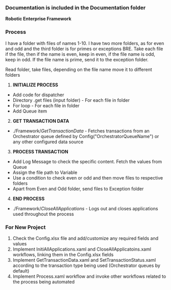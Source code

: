 ### Documentation is included in the Documentation folder ###



**Robotic Enterprise Framework**

### Process ###
I have a folder with files of names 1-10. I have two more folders, as for even and odd and the third folder is for primes or exceptions BRE. Take each file if the file, then if the name is even, keep in even, if the file name is odd, keep in odd. 
If the file name is prime, send it to the exception folder. 

Read folder, take files, depending on the file name move it to different folders 

1. **INITIALIZE PROCESS**
+ Add code for dispatcher
+ Directory .get files (input folder) - For each file in folder
+ For loop - For each file in folder
+ Add Queue item

2. **GET TRANSACTION DATA**
 + ./Framework/*GetTransactionData* - Fetches transactions from an Orchestrator queue defined by Config("OrchestratorQueueName") or any other configured data source

3. **PROCESS TRANSACTION**
 + Add Log Message to check the specific content. Fetch the values from Queue
 + Assign the file path to Variable
 + Use a condition to check even or odd and then move files to respective folders
 + Apart from Even and Odd folder, send files to Exception folder

4. **END PROCESS**
 + ./Framework/*CloseAllApplications* - Logs out and closes applications used throughout the process


### For New Project ###

1. Check the Config.xlsx file and add/customize any required fields and values
2. Implement InitiAllApplications.xaml and CloseAllApplicatoins.xaml workflows, linking them in the Config.xlsx fields
3. Implement GetTransactionData.xaml and SetTransactionStatus.xaml according to the transaction type being used (Orchestrator queues by default)
4. Implement Process.xaml workflow and invoke other workflows related to the process being automated
